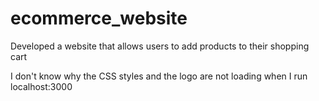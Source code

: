 # ecommerce_website
Developed a website that allows users to add products to their shopping cart

I don't know why the CSS styles and the logo are not loading when I run localhost:3000
